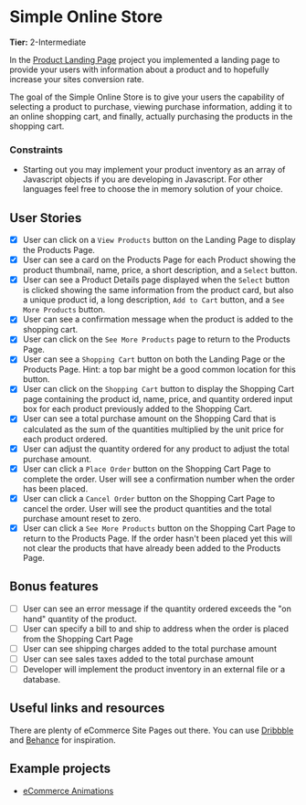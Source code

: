 # Simple Online Store

**Tier:** 2-Intermediate

In the [Product Landing Page](../1-Beginner/Product-Landing-Page.md) project you implemented
a landing page to provide your users with information about a product and to
hopefully increase your sites conversion rate.

The goal of the Simple Online Store is to give your users the capability of 
selecting a product to purchase, viewing purchase information, adding it to
an online shopping cart, and finally, actually purchasing the products in the
shopping cart.

### Constraints

- Starting out you may implement your product inventory as an array of 
Javascript objects if you are developing in Javascript. For other languages
feel free to choose the in memory solution of your choice.

## User Stories

-   [x] User can click on a `View Products` button on the Landing Page to 
display the Products Page.
-   [x] User can see a card on the Products Page for each
Product showing the product thumbnail, name, price, a short description,
and a `Select` button.
-   [x] User can see a Product Details page displayed when the `Select` button
is clicked showing the same information from the product card, but also a 
unique product id, a long description, `Add to Cart` button, and a 
`See More Products` button.
-   [x] User can see a confirmation message when the product is added to the
shopping cart.
-   [x] User can click on the `See More Products` page to return to the 
Products Page. 
-   [x] User can see a `Shopping Cart` button on both the Landing
Page or the Products Page. Hint:  a top bar might be a good common location
for this button.
-   [x] User can click on the `Shopping Cart` button to display the Shopping
Cart page containing the product id, name, price, and quantity
ordered input box for each product previously added to the Shopping Cart.
-   [x] User can see a total purchase amount on the Shopping Card that is
calculated as the sum of the quantities multiplied by the unit price for each
product ordered.
-   [x] User can adjust the quantity ordered for any product to adjust the
total purchase amount.
-   [x] User can click a `Place Order` button on the Shopping Cart Page to 
complete the order. User will see a confirmation number when the order has been
placed.
-   [x] User can click a `Cancel Order` button on the Shopping Cart Page to 
cancel the order. User will see the product quantities and the total purchase
amount reset to zero.
-   [x] User can click a `See More Products` button on the Shopping Cart Page
to return to the Products Page. If the order hasn't been placed yet this will
not clear the products that have already been added to the Products Page.

## Bonus features

-   [ ] User can see an error message if the quantity ordered exceeds the 
"on hand" quantity of the product.
-   [ ] User can specify a bill to and ship to address when the order is
placed from the Shopping Cart Page
-   [ ] User can see shipping charges added to the total purchase amount
-   [ ] User can see sales taxes added to the total purchase amount
-   [ ] Developer will implement the product inventory in an external file or
a database.

## Useful links and resources

There are plenty of eCommerce Site Pages out there. You can use [Dribbble](https://www.dribbble.com) and [Behance](https://www.behance.net) for inspiration.

## Example projects

-   [eCommerce Animations](https://codepen.io/RSH87/pen/RagqEv)
